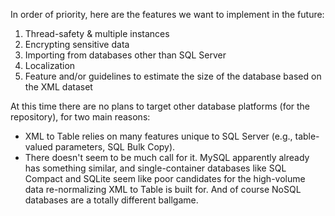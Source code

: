 In order of priority, here are the features we want to implement in the future:

1. Thread-safety & multiple instances
1. Encrypting sensitive data
1. Importing from databases other than SQL Server
1. Localization
1. Feature and/or guidelines to estimate the size of the database based on the XML dataset

At this time there are no plans to target other database platforms (for the repository), for two main reasons:

* XML to Table relies on many features unique to SQL Server (e.g., table-valued parameters, SQL Bulk Copy). 
* There doesn't seem to be much call for it. MySQL apparently already has something similar, and single-container databases like SQL Compact and SQLite seem like poor candidates for the high-volume data re-normalizing XML to Table is built for. And of course NoSQL databases are a totally different ballgame.
